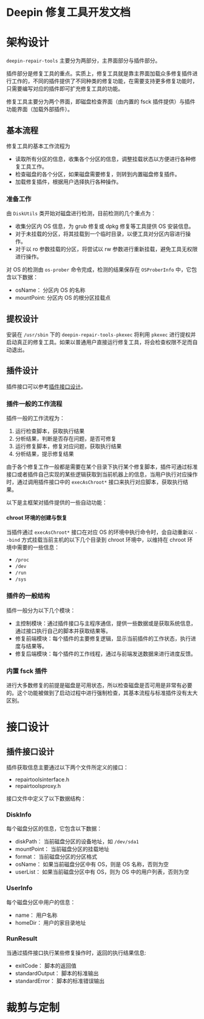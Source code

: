 
# Deepin 修复工具开发文档

# 架构设计

`deepin-repair-tools` 主要分为两部分，主界面部分与插件部分。

插件部分是修复工具的重点。实质上，修复工具就是靠主界面加载众多修复插件进行工作的，不同的插件提供了不同种类的修复功能，在需要支持更多修复功能时，只需要编写对应的插件即可扩充修复工具的功能。

修复工具主要分为两个界面，即磁盘检查界面（由内置的 fsck 插件提供）与插件功能界面（加载外部插件）。

## 基本流程

修复工具的基本工作流程为

- 读取所有分区的信息，收集各个分区的信息，调整挂载状态以方便进行各种修复工具工作。
- 检查磁盘的各个分区，如果磁盘需要修复，则转到内置磁盘修复插件。
- 加载修复插件，根据用户选择执行各种操作。

### 准备工作

由 `DiskUtils` 类开始对磁盘进行检测，目前检测的几个重点为：

- 收集分区内 OS 信息，为 grub 修复或 dpkg 修复等工具提供 OS 安装信息。
- 对于未挂载的分区，将其挂载到一个临时目录，以便工具对分区内容进行操作。
- 对于以 ro 参数挂载的分区，将尝试以 rw 参数进行重新挂载，避免工具无权限进行操作。

对 OS 的检测由 `os-prober` 命令完成，检测的结果保存在 `OSProberInfo` 中，它包含以下数据：

- osName： 分区内 OS 的名称
- mountPoint: 分区内 OS 的根分区挂载点

## 提权设计

安装在 `/usr/sbin` 下的 `deepin-repair-tools-pkexec` 将利用 `pkexec` 进行提权并启动真正的修复工具。如果以普通用户直接运行修复工具，将会检查权限不足而自动退出。

## 插件设计

插件接口可以参考[插件接口设计](technology-overview.md#插件接口设计)。

### 插件一般的工作流程

插件一般的工作流程为：

1. 运行检查脚本，获取执行结果
2. 分析结果，判断是否存在问题，是否可修复
3. 运行修复脚本，修复对应问题，获取执行结果
4. 分析结果，提示修复结果

由于各个修复工作一般都是需要在某个目录下执行某个修复脚本，插件可通过标准接口或者插件自己实现的某些逻辑获取到当前机器上的信息，当用户执行对应操作时，通过调用插件接口中的 `execAsChroot*` 接口来执行对应脚本，获取执行结果。

以下是主框架对插件提供的一些自动功能：

#### chroot 环境的创建与恢复

当插件通过 `execAsChroot*` 接口在对应 OS 的环境中执行命令时，会自动重新以 `--bind` 方式挂载当前主机的以下几个目录到 chroot 环境中，以维持在 chroot 环境中需要的一些信息：

- `/proc`
- `/dev`
- `/run`
- `/sys`

### 插件的一般结构

插件一般分为以下几个模块：

- 主控制模块：通过插件接口与主程序通信，提供一些数据或是获取系统信息，通过接口执行自己的脚本并获取结果等。
- 修复前端模块：每个插件的主要修复逻辑，显示当前插件的工作状态，执行进度与结果等。
- 修复后端模块：每个插件的工作线程，通过与前端发送数据来进行进度反馈。

### 内置 fsck 插件

进行大多数修复的前提是磁盘是可用状态，所以检查磁盘是否可用是非常有必要的。这个功能被做到了启动过程中进行强制检查，其基本流程与标准插件没有太大区别。

# 接口设计

## 插件接口设计

插件获取信息主要通过以下两个文件所定义的接口：

- repairtoolsinterface.h
- repairtoolsproxy.h

接口文件中定义了以下数据结构：

### DiskInfo

每个磁盘分区的信息，它包含以下数据：

- diskPath： 当前磁盘分区的设备地址，如 `/dev/sda1`
- mountPoint： 当前磁盘分区的挂载地址
- format： 当前磁盘分区的分区格式
- osName： 如果当前磁盘分区中有 OS，则是 OS 名称，否则为空
- userList： 如果当前磁盘分区中有 OS，则为 OS 中的用户列表，否则为空

### UserInfo

每个磁盘分区中用户的信息：

- name： 用户名称
- homeDir： 用户的家目录地址

### RunResult

当通过插件接口执行某些修复操作时，返回的执行结果信息:

- exitCode： 脚本的返回值
- standardOutput： 脚本的标准输出
- standardError： 脚本的标准错误输出

# 裁剪与定制
